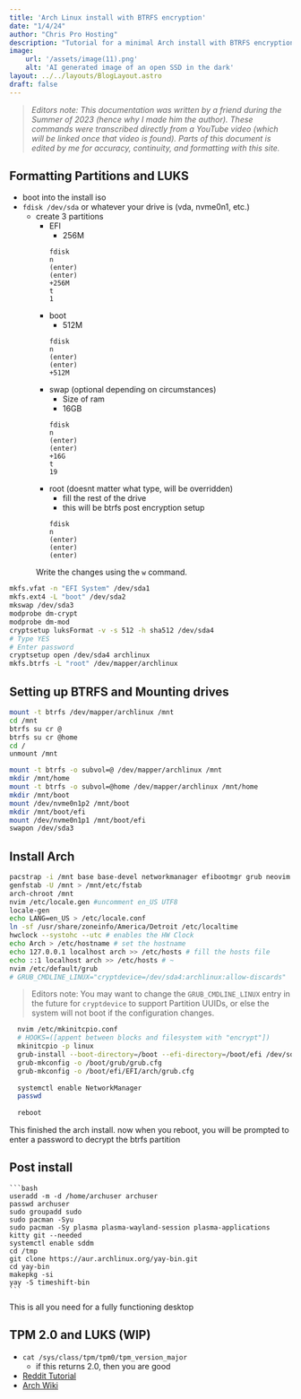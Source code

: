 ```yaml
---
title: 'Arch Linux install with BTRFS encryption'
date: "1/4/24"
author: "Chris Pro Hosting"
description: "Tutorial for a minimal Arch install with BTRFS encryption"
image:
    url: '/assets/image(11).png'
    alt: 'AI generated image of an open SSD in the dark'
layout: ../../layouts/BlogLayout.astro
draft: false
---
```


> *Editors note: This documentation was written by a friend during the Summer of 2023 (hence why I made him the author). These commands were transcribed directly from a YouTube video (which will be linked once that video is found). Parts of this document is edited by me for accuracy, continuity, and formatting with this site.*

## Formatting Partitions and LUKS

- boot into the install iso
- `fdisk /dev/sda` or whatever your drive is (vda, nvme0n1, etc.)
	- create 3 partitions
		- EFI
			- 256M
			```
			fdisk
			n
			(enter)
			(enter)
			+256M
			t
			1
			```
		- boot
			- 512M
			```
			fdisk
			n
			(enter)
			(enter)
			+512M
			```
		- swap (optional depending on circumstances)
			- Size of ram
			- 16GB
			```
			fdisk
			n
			(enter)
			(enter)
			+16G
			t
			19
			```
		- root (doesnt matter what type, will be overridden)
			- fill the rest of the drive
			- this will be btrfs post encryption setup
			```
			fdisk
			n
			(enter)
			(enter)
			(enter)
			```
		Write the changes using the `w` command.
```bash
mkfs.vfat -n "EFI System" /dev/sda1
mkfs.ext4 -L "boot" /dev/sda2
mkswap /dev/sda3
modprobe dm-crypt
modprobe dm-mod
cryptsetup luksFormat -v -s 512 -h sha512 /dev/sda4
# Type YES
# Enter password
cryptsetup open /dev/sda4 archlinux
mkfs.btrfs -L "root" /dev/mapper/archlinux
```
## Setting up BTRFS and Mounting drives
```bash
mount -t btrfs /dev/mapper/archlinux /mnt
cd /mnt
btrfs su cr @
btrfs su cr @home
cd /
unmount /mnt

mount -t btrfs -o subvol=@ /dev/mapper/archlinux /mnt
mkdir /mnt/home
mount -t btrfs -o subvol=@home /dev/mapper/archlinux /mnt/home
mkdir /mnt/boot
mount /dev/nvme0n1p2 /mnt/boot
mkdir /mnt/boot/efi
mount /dev/nvme0n1p1 /mnt/boot/efi
swapon /dev/sda3
```
## Install Arch

  ```bash
  pacstrap -i /mnt base base-devel networkmanager efibootmgr grub neovim sudo vi vim linux linux-firmware linux-headers cronie
  genfstab -U /mnt > /mnt/etc/fstab
  arch-chroot /mnt
  nvim /etc/locale.gen #uncomment en_US UTF8
  locale-gen
  echo LANG=en_US > /etc/locale.conf
  ln -sf /usr/share/zoneinfo/America/Detroit /etc/localtime
  hwclock --systohc --utc # enables the HW Clock
  echo Arch > /etc/hostname # set the hostname
  echo 127.0.0.1 localhost arch >> /etc/hosts # fill the hosts file
  echo ::1 localhost arch >> /etc/hosts # ~
  nvim /etc/default/grub
  # GRUB_CMDLINE_LINUX="cryptdevice=/dev/sda4:archlinux:allow-discards"
  ```

>Editors note: You may want to change the `GRUB_CMDLINE_LINUX` entry in the future for `cryptdevice` to support Partition UUIDs, or else the system will not boot if the configuration changes.

```bash
  nvim /etc/mkinitcpio.conf
  # HOOKS=([appent between blocks and filesystem with "encrypt"])
  mkinitcpio -p linux
  grub-install --boot-directory=/boot --efi-directory=/boot/efi /dev/sda2
  grub-mkconfig -o /boot/grub/grub.cfg
  grub-mkconfig -o /boot/efi/EFI/arch/grub.cfg
  
  systemctl enable NetworkManager
  passwd
  
  reboot
  ```
This finished the arch install. now when you reboot, you will be prompted to enter a password to decrypt the btrfs partition
## Post install
	```bash
	useradd -m -d /home/archuser archuser
	passwd archuser
	sudo groupadd sudo
	sudo pacman -Syu
	sudo pacman -Sy plasma plasma-wayland-session plasma-applications kitty git --needed
	systemctl enable sddm
	cd /tmp
	git clone https://aur.archlinux.org/yay-bin.git
	cd yay-bin
	makepkg -si
	yay -S timeshift-bin
	```
This is all you need for a fully functioning desktop
## TPM 2.0 and LUKS (WIP)
- `cat /sys/class/tpm/tpm0/tpm_version_major`
	- if this returns 2.0, then you are good
- [Reddit Tutorial](https://www.reddit.com/r/Fedora/comments/szlvwd/psa_if_you_have_a_luks_encrypted_system_and_a/)
- [Arch Wiki](https://wiki.archlinux.org/title/Trusted_Platform_Module)
